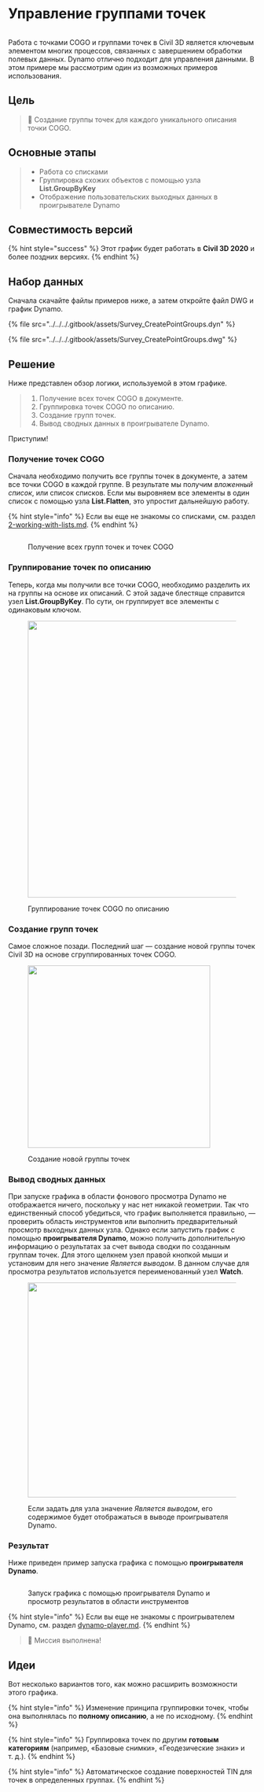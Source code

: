 # Управление группами точек

<figure><img src="../../../.gitbook/assets/Survey_CreatePointGroups_Player.gif" alt=""><figcaption></figcaption></figure>

Работа с точками COGO и группами точек в Civil 3D является ключевым элементом многих процессов, связанных с завершением обработки полевых данных. Dynamo отлично подходит для управления данными. В этом примере мы рассмотрим один из возможных примеров использования.  

## Цель

> :dart: Создание группы точек для каждого уникального описания точки COGO. 

## Основные этапы

> * Работа со списками
> * Группировка схожих объектов с помощью узла **List.GroupByKey**
> * Отображение пользовательских выходных данных в проигрывателе Dynamo

## Совместимость версий

{% hint style="success" %} Этот график будет работать в **Civil 3D 2020** и более поздних версиях. 
{% endhint %}

## Набор данных

Сначала скачайте файлы примеров ниже, а затем откройте файл DWG и график Dynamo.

{% file src="../../../.gitbook/assets/Survey_CreatePointGroups.dyn" %}

{% file src="../../../.gitbook/assets/Survey_CreatePointGroups.dwg" %}

## Решение

Ниже представлен обзор логики, используемой в этом графике.

> 1. Получение всех точек COGO в документе.
> 2. Группировка точек COGO по описанию.
> 3. Создание групп точек.
> 4. Вывод сводных данных в проигрывателе Dynamo.

Приступим!

### Получение точек COGO

Сначала необходимо получить все группы точек в документе, а затем все точки COGO в каждой группе. В результате мы получим _вложенный список_, или список списков. Если мы выровняем все элементы в один список с помощью узла **List.Flatten**, это упростит дальнейшую работу.

{% hint style="info" %} 
Если вы еще не знакомы со списками, см. раздел [2-working-with-lists.md](../../../5_essential_nodes_and_concepts/5-4_designing-with-lists/2-working-with-lists.md "mention"). 
{% endhint %}

<figure><img src="../../../.gitbook/assets/Survey_CreatePointGroups_GetPoints.png" alt=""><figcaption><p>Получение всех групп точек и точек COGO </p></figcaption></figure>

### Группирование точек по описанию

Теперь, когда мы получили все точки COGO, необходимо разделить их на группы на основе их описаний. С этой задаче блестяще справится узел **List.GroupByKey**. По сути, он группирует все элементы с одинаковым ключом.

<figure><img src="../../../.gitbook/assets/Survey_CreatePointGroups_GroupPoints.png" alt="" width="563"><figcaption><p>Группирование точек COGO по описанию</p></figcaption></figure>

### Создание групп точек

Самое сложное позади. Последний шаг — создание новой группы точек Civil 3D на основе сгруппированных точек COGO.

<figure><img src="../../../.gitbook/assets/Survey_CreatePointGroups_CreatePointGroups.png" alt="" width="371"><figcaption><p>Создание новой группы точек</p></figcaption></figure>

### Вывод сводных данных

При запуске графика в области фонового просмотра Dynamo не отображается ничего, поскольку у нас нет никакой геометрии. Так что единственный способ убедиться, что график выполняется правильно, — проверить область инструментов или выполнить предварительный просмотр выходных данных узла. Однако если запустить график с помощью **проигрывателя Dynamo**, можно получить дополнительную информацию о результатах за счет вывода сводки по созданным группам точек. Для этого щелкнем узел правой кнопкой мыши и установим для него значение _Является выводом_. В данном случае для просмотра результатов используется переименованный узел **Watch**.

<figure><img src="../../../.gitbook/assets/Survey_CreatePointGroups_Output.png" alt="" width="437"><figcaption><p>Если задать для узла значение <em>Является выводом</em>, его содержимое будет отображаться в выводе проигрывателя Dynamo.</p></figcaption></figure>

### Результат

Ниже приведен пример запуска графика с помощью **проигрывателя Dynamo**.

<figure><img src="../../../.gitbook/assets/Survey_CreatePointGroups_Player.gif" alt=""><figcaption><p>Запуск графика с помощью проигрывателя Dynamo и просмотр результатов в области инструментов</p></figcaption></figure>

{% hint style="info" %} 
Если вы еще не знакомы с проигрывателем Dynamo, см. раздел [dynamo-player.md](../../dynamo-player.md "mention"). 
{% endhint %}

> :tada: Миссия выполнена!

## Идеи

Вот несколько вариантов того, как можно расширить возможности этого графика.

{% hint style="info" %} 
Изменение принципа группировки точек, чтобы она выполнялась по **полному описанию**, а не по исходному. 
{% endhint %}

{% hint style="info" %} 
Группировка точек по другим **готовым категориям** (например, «Базовые снимки», «Геодезические знаки» и т. д.). 
{% endhint %}

{% hint style="info" %} 
Автоматическое создание поверхностей TIN для точек в определенных группах. 
{% endhint %}
